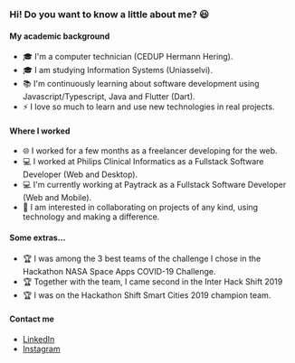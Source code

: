 ### Hi! Do you want to know a little about me? :smiley:

#### My academic background
- :mortar_board: I'm a computer technician (CEDUP Hermann Hering).
- :mortar_board: I am studying Information Systems (Uniasselvi).
- :books: I'm continuously learning about software development using Javascript/Typescript, Java and Flutter (Dart).
- ⚡ I love so much to learn and use new technologies in real projects.

#### Where I worked
- :globe_with_meridians: I worked for a few months as a freelancer developing for the web.
- :computer: I worked at Philips Clinical Informatics as a Fullstack Software Developer (Web and Desktop).
- :computer: I'm currently working at Paytrack as a Fullstack Software Developer (Web and Mobile).
- :rocket: I am interested in collaborating on projects of any kind, using technology and making a difference.

#### Some extras...
- :trophy: I was among the 3 best teams of the challenge I chose in the Hackathon NASA Space Apps COVID-19 Challenge.
- :trophy: Together with the team, I came second in the Inter Hack Shift 2019
- :trophy: I was on the Hackathon Shift Smart Cities 2019 champion team.

#### Contact me
- [LinkedIn](https://www.linkedin.com/in/ruan-scherer/)
- [Instagram](https://www.instagram.com/ruan.scherer/?hl=pt-br)
